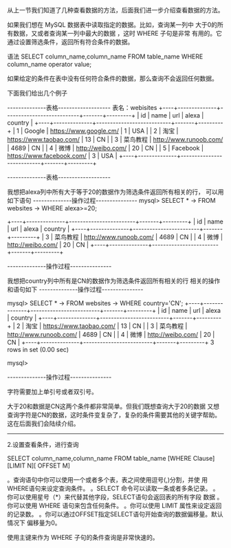 
从上一节我们知道了几种查看数据的方法，后面我们进一步介绍查看数据的方法。

如果我们想在 MySQL 数据表中读取指定的数据。比如，查询某一列中
大于0的所有数据，又或者查询某一列中最大的数据 ，这时 WHERE 子句是非常
有用的。它通过设置筛选条件，返回所有符合条件的数据。


语法
SELECT column_name,column_name
FROM table_name
WHERE column_name operator value;

如果给定的条件在表中没有任何符合条件的数据，那么查询不会返回任何数据。

下面我们给出几个例子

--------------表格-------------------
表名：webisites
+----+--------------+---------------------------+-------+---------+
| id | name         | url                       | alexa | country |
+----+--------------+---------------------------+-------+---------+
|  1 | Google       | https://www.google.cm/    |     1 | USA     |
|  2 | 淘宝         | https://www.taobao.com/   |    13 | CN      |
|  3 | 菜鸟教程     | http://www.runoob.com/    |  4689 | CN      |
|  4 | 微博         | http://weibo.com/         |    20 | CN      |
|  5 | Facebook     | https://www.facebook.com/ |     3 | USA     |
+----+--------------+---------------------------+-------+---------+

--------------表格-------------------

我想把alexa列中所有大于等于20的数据作为筛选条件返回所有相关的行，
可以用如下语句
--------------操作过程---------------
mysql> SELECT *
    -> FROM websites
    -> WHERE alexa>=20;

+----+--------------+------------------------+-------+---------+
| id | name         | url                    | alexa | country |
+----+--------------+------------------------+-------+---------+
|  3 | 菜鸟教程     | http://www.runoob.com/ |  4689 | CN      |
|  4 | 微博         | http://weibo.com/      |    20 | CN      |
+----+--------------+------------------------+-------+---------+

--------------操作过程---------------


我想把country列中所有是CN的数据作为筛选条件返回所有相关的行
相关的操作和语句如下
--------------操作过程---------------

mysql> SELECT *
    -> FROM websites
    -> WHERE country='CN';
+----+--------------+-------------------------+-------+---------+
| id | name         | url                     | alexa | country |
+----+--------------+-------------------------+-------+---------+
|  2 | 淘宝         | https://www.taobao.com/ |    13 | CN      |
|  3 | 菜鸟教程     | http://www.runoob.com/  |  4689 | CN      |
|  4 | 微博         | http://weibo.com/       |    20 | CN      |
+----+--------------+-------------------------+-------+---------+
3 rows in set (0.00 sec)

mysql> 

--------------操作过程---------------

字符需要加上单引号或者双引号。

大于20和数据是CN这两个条件都非常简单。但我们既想查询大于20的数据
又想查询字符是CN的数据，这时条件变复杂了，复杂的条件需要其他的关键字帮助。
这在后面我们会陆续介绍。



---------------------------------------------------

2.设置查看条件，进行查询

SELECT column_name,column_name
FROM table_name
[WHERE Clause]
[LIMIT N][ OFFSET M]

。查询语句中你可以使用一个或者多个表，表之间使用逗号(,)分割，并使
用WHERE语句来设定查询条件。
。SELECT 命令可以读取一条或者多条记录。
。你可以使用星号（*）来代替其他字段，SELECT语句会返回表的所有字段
数据
。你可以使用 WHERE 语句来包含任何条件。
。你可以使用 LIMIT 属性来设定返回的记录数。
。你可以通过OFFSET指定SELECT语句开始查询的数据偏移量。默认情况下
偏移量为0。



使用主键来作为 WHERE 子句的条件查询是非常快速的。